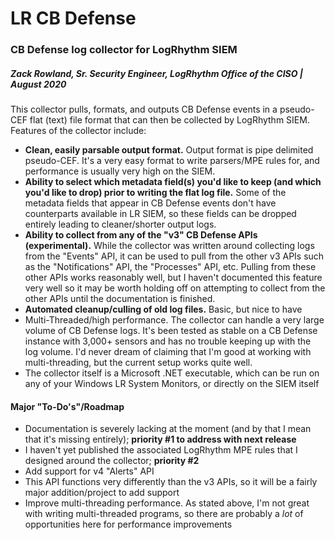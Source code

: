 # LR CB Defense

### CB Defense log collector for LogRhythm SIEM

##### Zack Rowland, Sr. Security Engineer, LogRhythm Office of the CISO | August 2020

This collector pulls, formats, and outputs CB Defense events in a pseudo-CEF flat (text) file format that can then be collected by LogRhythm SIEM. Features of the collector include:

- **Clean, easily parsable output format.** Output format is pipe delimited pseudo-CEF. It's a very easy format to write parsers/MPE rules for, and performance is usually very high on the SIEM.
- **Ability to select which metadata field(s) you'd like to keep (and which you'd like to drop) prior to writing the flat log file.** Some of the metadata fields that appear in CB Defense events don't have counterparts available in LR SIEM, so these fields can be dropped entirely leading to cleaner/shorter output logs.
- **Ability to collect from any of the "v3" CB Defense APIs (experimental).** While the collector was written around collecting logs from the "Events" API, it can be used to pull from the other v3 APIs such as the "Notifications" API, the "Processes" API, etc. Pulling from these other APIs works reasonably well, but I haven't documented this feature very well so it may be worth holding off on attempting to collect from the other APIs until the documentation is finished. 
- **Automated cleanup/culling of old log files.** Basic, but nice to have
- Multi-Threaded/high performance. The collector can handle a very large volume of CB Defense logs. It's been tested as stable on a CB Defense instance with 3,000+ sensors and has no trouble keeping up with the log volume. I'd never dream of claiming that I'm good at working with multi-threading, but the current setup works quite well.
- The collector itself is a Microsoft .NET executable, which can be run on any of your Windows LR System Monitors, or directly on the SIEM itself


#### Major "To-Do's"/Roadmap
- Documentation is severely lacking at the moment (and by that I mean that it's missing entirely); **priority #1 to address with next release**
- I haven't yet published the associated LogRhythm MPE rules that I designed around the collector; **priority #2**
- Add support for v4 "Alerts" API
 - This API functions very differently than the v3 APIs, so it will be a fairly major addition/project to add support
- Improve multi-threading performance. As stated above, I'm not great with writing multi-threaded programs, so there are probably a *lot* of opportunities here for performance improvements